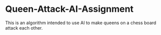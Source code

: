 # Queen-Attack-AI-Assignment
This is an algorithm intended to use AI to make queens on a chess board attack each other.
